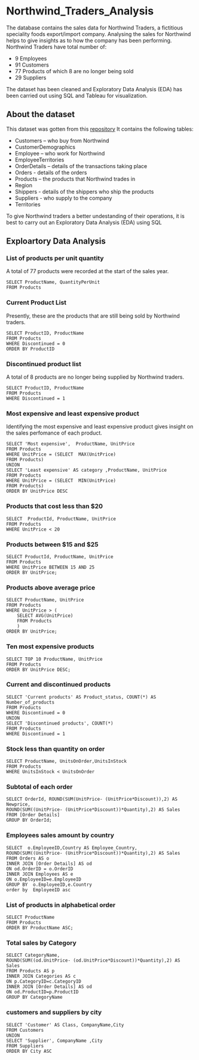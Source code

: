 # Northwind_Traders_Analysis

The database contains the sales data for Northwind Traders, a
fictitious speciality foods export/import company.
Analysing the sales for Northwind helps to give insights as to how the company has been performing. Northwind Traders have total number of:
- 9 Employees
- 91 Customers
- 77 Products of which 8 are no longer being sold
- 29 Suppliers
  
The dataset has been cleaned and Exploratory Data Analysis (EDA) has been carried out using SQL and Tableau for visualization.

## About the dataset
This dataset was gotten from this [repository](https://github.com/Microsoft/sql-server-samples/tree/master/samples/databases/northwind-pubs)
It contains the following tables:

- Customers – who buy from Northwind
- CustomerDemographics
- Employee – who work for Northwind
- EmployeeTerritories
- OrderDetails – details of the transactions taking place
- Orders - details of the orders
- Products – the products that Northwind trades in
- Region
- Shippers - details of the shippers who ship the products
- Suppliers - who supply to the company
- Territories

To give Northwind traders a better undestanding of their operations, it is best to carry out an Exploratory Data Analysis (EDA) using SQL


## Exploartory Data Analysis
### List of products per unit quantity
A total of 77 products were recorded at the start of the sales year.
```
SELECT ProductName, QuantityPerUnit
FROM Products
```
### Current Product List
Presently, these are the products that are still being sold by Northwind traders.
```
SELECT ProductID, ProductName
FROM Products
WHERE Discontinued = 0
ORDER BY ProductID
```

### Discontinued product list
A total of 8 products are no longer being supplied by Northwind traders.
```
SELECT ProductID, ProductName
FROM Products
WHERE Discontinued = 1
```

### Most expensive and least expensive product
Identifying the most expensive and least expensive product gives insight on the sales perfomance of each product.
```
SELECT 'Most expensive',  ProductName, UnitPrice
FROM Products
WHERE UnitPrice = (SELECT  MAX(UnitPrice)
FROM Products)
UNION
SELECT 'Least expensive' AS category ,ProductName, UnitPrice
FROM Products
WHERE UnitPrice = (SELECT  MIN(UnitPrice)
FROM Products)
ORDER BY UnitPrice DESC
```
### Products that cost less than $20
```
SELECT  ProductId, ProductName, UnitPrice
FROM Products
WHERE UnitPrice < 20
```

### Products between $15 and $25
```
SELECT ProductId, ProductName, UnitPrice
FROM Products
WHERE UnitPrice BETWEEN 15 AND 25
ORDER BY UnitPrice;
```
### Products above average price
```
SELECT ProductName, UnitPrice
FROM Products
WHERE UnitPrice > (
    SELECT AVG(UnitPrice)
    FROM Products
    )
ORDER BY UnitPrice;
```

### Ten most expensive products
```
SELECT TOP 10 ProductName, UnitPrice
FROM Products
ORDER BY UnitPrice DESC;
```

### Current and discontinued products
```
SELECT 'Current products' AS Product_status, COUNT(*) AS Number_of_products
FROM Products
WHERE Discontinued = 0
UNION
SELECT 'Discontinued products', COUNT(*)
FROM Products
WHERE Discontinued = 1
```

### Stock less than quantity on order
```
SELECT ProductName, UnitsOnOrder,UnitsInStock
FROM Products
WHERE UnitsInStock < UnitsOnOrder
```

### Subtotal of each order
```
SELECT OrderId, ROUND(SUM(UnitPrice- (UnitPrice*Discount)),2) AS Newprice,
ROUND(SUM((UnitPrice- (UnitPrice*Discount))*Quantity),2) AS Sales
FROM [Order Details]
GROUP BY OrderId;

```

### Employees sales amount by country
```
SELECT  o.EmployeeID,Country AS Employee_Country,
ROUND(SUM((UnitPrice- (UnitPrice*Discount))*Quantity),2) AS Sales
FROM Orders AS o
INNER JOIN [Order Details] AS od
ON od.OrderID = o.OrderID
INNER JOIN Employees AS e
ON o.EmployeeID=e.EmployeeID
GROUP BY  o.EmployeeID,e.Country
order by  EmployeeID asc
```

### List of products in alphabetical order
```
SELECT ProductName
FROM Products
ORDER BY ProductName ASC;
```

### Total sales by Category
```
SELECT CategoryName,
ROUND(SUM((od.UnitPrice- (od.UnitPrice*Discount))*Quantity),2) AS Sales
FROM Products AS p
INNER JOIN Categories AS c
ON p.CategoryID=c.CategoryID
INNER JOIN [Order Details] AS od
ON od.ProductID=p.ProductID
GROUP BY CategoryName
```

### customers and suppliers by city
```
SELECT 'Customer' AS Class, CompanyName,City
FROM Customers
UNION
SELECT 'Supplier', CompanyName ,City
FROM Suppliers
ORDER BY City ASC
```
